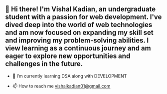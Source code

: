 👋 Hi there! I'm Vishal Kadian, an undergraduate student with a passion for web development.
 I've dived deep into the world of web technologies and am now focused on expanding my skill set and improving my problem-solving abilities.
  I view learning as a continuous journey and am eager to explore new opportunities and challenges in the future.
-   
- 🌱 I’m currently learning DSA along with DEVELOPMENT
  
- 📫 How to reach me vishalkadian01@gmail.com


<!---
VISHAL-KADIAN/VISHAL-KADIAN is a ✨ special ✨ repository because its `README.md` (this file) appears on your GitHub profile.
You can click the Preview link to take a look at your changes.
--->
